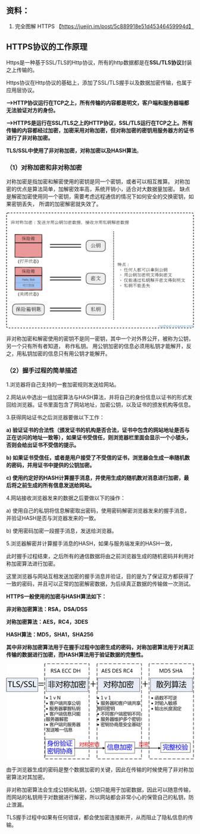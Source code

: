 ## 资料：

1. 完全图解 HTTPS 【https://juejin.im/post/5c889918e51d45346459994d】

## **HTTPS协议的工作原理**

Https是一种基于SSL/TLS的Http协议，所有的http数据都是在**SSL/TLS协议**封装之上传输的。

Https协议在Http协议的基础上，添加了SSL/TLS握手以及数据加密传输，也属于应用层协议。

**——>HTTP协议运行在TCP之上，所有传输的内容都是明文，客户端和服务器端都无法验证对方的身份。**

**——>HTTPS是运行在SSL/TLS之上的HTTP协议，SSL/TLS运行在TCP之上。所有传输的内容都经过加密，加密采用对称加密，但对称加密的密钥用服务器方的证书进行了非对称加密。**

**TLS/SSL中使用了非对称加密，对称加密以及HASH算法**。

### （1）对称加密和非对称加密

对称加密是指加密和解密使用的密钥是同一个密钥，或者可以相互推算。
对称加密的优点是算法简单，加解密效率高，系统开销小，适合对大数据量加密。
缺点是解密加密使用同一个密钥，需要考虑远程通信的情况下如何安全的交换密钥，如果密钥丢失，
所谓的加密解密就失效了。

![img](../../assets/524341-20160517162822044-1493946754.png)

非对称加密和解密使用的密钥不是同一密钥，其中一个对外界公开，被称为公钥，另一个只有所有者知道，
称作私钥。
用公钥加密的信息必须用私钥才能解开，反之，用私钥加密的信息只有用公钥才能解开。

### **（2）握手过程的简单描述**

1.浏览器将自己支持的一套加密规则发送给网站。

2.网站从中选出一组加密算法与HASH算法，并将自己的身份信息以证书的形式发回给浏览器。证书里面包含了网站地址，加密公钥，以及证书的颁发机构等信息。

3.获得网站证书之后浏览器要做以下工作：

**a) 验证证书的合法性（颁发证书的机构是否合法，证书中包含的网站地址是否与正在访问的地址一致等），如果证书受信任，则浏览器栏里面会显示一个小锁头，否则会给出证书不受信的提示。**

**b) 如果证书受信任，或者是用户接受了不受信的证书，浏览器会生成一串随机数的密码，并用证书中提供的公钥加密。**

**c) 使用约定好的HASH计算握手消息，并使用生成的随机数对消息进行加密，最后将之前生成的所有信息发送给网站。**

4.网站接收浏览器发来的数据之后要做以下的操作：

a) 使用自己的私钥将信息解密取出密码，使用密码解密浏览器发来的握手消息，并验证HASH是否与浏览器发来的一致。

b) 使用密码加密一段握手消息，发送给浏览器。

5.浏览器解密并计算握手消息的HASH，如果与服务端发来的HASH一致，

此时握手过程结束，之后所有的通信数据将由之前浏览器生成的随机密码并利用对称加密算法进行加密。

这里浏览器与网站互相发送加密的握手消息并验证，目的是为了保证双方都获得了一致的密码，并且可以正常的加密解密数据，为后续真正数据的传输做一次测试。

 

**HTTPS一般使用的加密与HASH算法如下：**

**非对称加密算法：RSA，DSA/DSS**

**对称加密算法：AES，RC4，3DES**

**HASH算法：MD5，SHA1，SHA256**

 

**其中非对称加密算法用于在握手过程中加密生成的密码，对称加密算法用于对真正传输的数据进行加密，而HASH算法用于验证数据的完整性。**

**![img](../../assets/524341-20160517162727373-1952130462.gif)**

由于浏览器生成的密码是整个数据加密的关键，因此在传输的时候使用了非对称加密算法对其加密。

非对称加密算法会生成公钥和私钥，公钥只能用于加密数据，因此可以随意传输，而网站的私钥用于对数据进行解密，所以网站都会非常小心的保管自己的私钥，防止泄漏。

TLS握手过程中如果有任何错误，都会使加密连接断开，从而阻止了隐私信息的传输。
